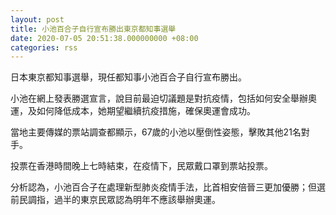 ```yaml
---
layout: post
title: 小池百合子自行宣布勝出東京都知事選舉
date: 2020-07-05 20:51:38.000000000 +08:00
categories: rss
---
```


日本東京都知事選舉，現任都知事小池百合子自行宣布勝出。

小池在網上發表勝選宣言，說目前最迫切議題是對抗疫情，包括如何安全舉辦奧運，及如何降低成本，她期望繼續抗疫措施，確保奧運會成功。

當地主要傳媒的票站調查都顯示，67歲的小池以壓倒性姿態，擊敗其他21名對手。

投票在香港時間晚上七時結束，在疫情下，民眾戴口罩到票站投票。

分析認為，小池百合子在處理新型肺炎疫情手法，比首相安倍晉三更加優勝；但選前民調指，過半的東京民眾認為明年不應該舉辦奧運。
